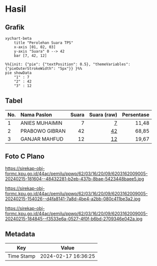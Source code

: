 # Hasil

## Grafik

```mermaid
xychart-beta
    title "Perolehan Suara TPS"
    x-axis [01, 02, 03]
    y-axis "Suara" 0 --> 42
    bar [7, 42, 12]
```

```mermaid
%%{init: {"pie": {"textPosition": 0.5}, "themeVariables": {"pieOuterStrokeWidth": "5px"}} }%%
pie showData
    "1" : 7
    "2" : 42
    "3" : 12
```

## Tabel

| No. | Nama Paslon    | Suara | Suara (raw) | Persentase |
|:--- |:-------------- | -----:| -----------:| ----------:|
| 1   | ANIES MUHAIMIN | 7     | [7][p-1]    | 11,48      |
| 2   | PRABOWO GIBRAN | 42    | [42][p-2]   | 68,85      |
| 3   | GANJAR MAHFUD  | 12    | [12][p-3]   | 19,67      |


[p-1]: https://github.com/gigit-pemilu/pemilu-2024-62-kalimantan-tengah/blob/main/pilpres/hitung-suara/sub/62-kalimantan-tengah/sub/03-kapuas/sub/16-dadahup/sub/2009-sumber-alaska/sub/005-tps/sub/paslon-1.txt
[p-2]: https://github.com/gigit-pemilu/pemilu-2024-62-kalimantan-tengah/blob/main/pilpres/hitung-suara/sub/62-kalimantan-tengah/sub/03-kapuas/sub/16-dadahup/sub/2009-sumber-alaska/sub/005-tps/sub/paslon-2.txt
[p-3]: https://github.com/gigit-pemilu/pemilu-2024-62-kalimantan-tengah/blob/main/pilpres/hitung-suara/sub/62-kalimantan-tengah/sub/03-kapuas/sub/16-dadahup/sub/2009-sumber-alaska/sub/005-tps/sub/paslon-3.txt

## Foto C Plano

https://sirekap-obj-formc.kpu.go.id/44ac/pemilu/ppwp/62/03/16/20/09/6203162009005-20240215-181604--48432281-b2eb-437b-8bae-5423448baee5.jpg

https://sirekap-obj-formc.kpu.go.id/44ac/pemilu/ppwp/62/03/16/20/09/6203162009005-20240215-154026--d4fa8141-7a8d-4be4-a2bb-080c411be3a2.jpg

https://sirekap-obj-formc.kpu.go.id/44ac/pemilu/ppwp/62/03/16/20/09/6203162009005-20240215-184845--f3533e6a-0527-4f0f-b6bd-2709346e042a.jpg


## Metadata

| Key        | Value               |
| ---------- | ------------------- |
| Time Stamp | 2024-02-17 16:36:25 |



